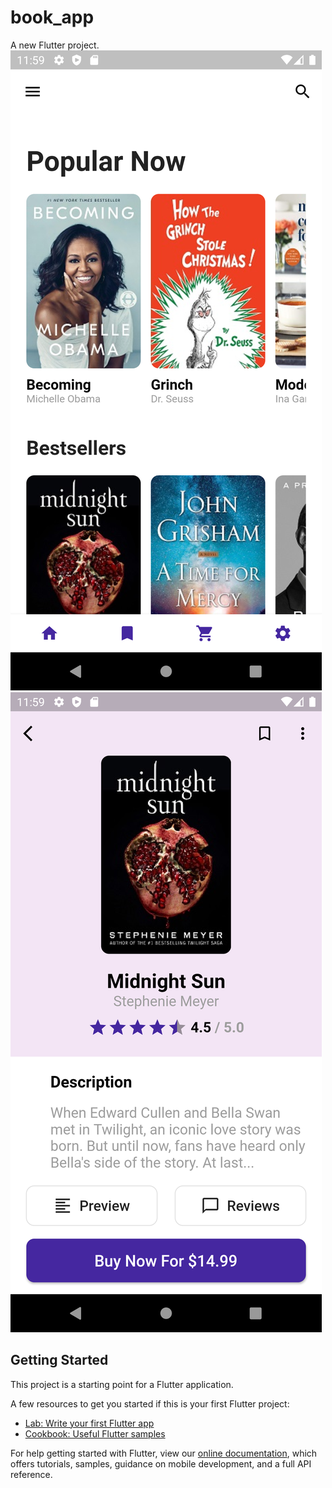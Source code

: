 # book_app

A new Flutter project.
<img src="https://github.com/VladislavPVI/BookStore/blob/master/1.png" />
<img src="https://github.com/VladislavPVI/BookStore/blob/master/2.png" />

## Getting Started

This project is a starting point for a Flutter application.

A few resources to get you started if this is your first Flutter project:

- [Lab: Write your first Flutter app](https://flutter.dev/docs/get-started/codelab)
- [Cookbook: Useful Flutter samples](https://flutter.dev/docs/cookbook)

For help getting started with Flutter, view our
[online documentation](https://flutter.dev/docs), which offers tutorials,
samples, guidance on mobile development, and a full API reference.
